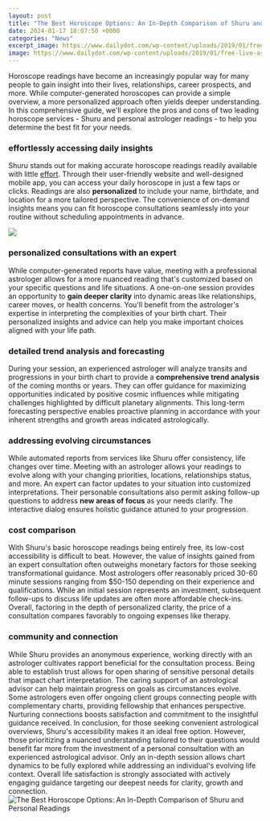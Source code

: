 ```yaml
---
layout: post
title: "The Best Horoscope Options: An In-Depth Comparison of Shuru and Personal Readings"
date: 2024-01-17 18:07:50 +0000
categories: "News"
excerpt_image: https://www.dailydot.com/wp-content/uploads/2019/01/free-live-astrology-reading-astrology.com_.png
image: https://www.dailydot.com/wp-content/uploads/2019/01/free-live-astrology-reading-astrology.com_.png
---
```


Horoscope readings have become an increasingly popular way for many people to gain insight into their lives, relationships, career prospects, and more. While computer-generated horoscopes can provide a simple overview, a more personalized approach often yields deeper understanding. In this comprehensive guide, we'll explore the pros and cons of two leading horoscope services - Shuru and personal astrologer readings - to help you determine the best fit for your needs.
### effortlessly accessing daily insights 
Shuru stands out for making accurate horoscope readings readily available with little [effort](https://store.fi.io.vn/th-of-july-cute-american-flag-funny-poodle-dog-fireworks). Through their user-friendly website and well-designed mobile app, you can access your daily horoscope in just a few taps or clicks. Readings are also **personalized** to include your name, birthdate, and location for a more tailored perspective. The convenience of on-demand insights means you can fit horoscope consultations seamlessly into your routine without scheduling appointments in advance. 

![](https://cf.ltkcdn.net/horoscopes/images/std/217767-800x526r1-zodiac-wheel.jpg)
### personalized consultations with an expert
While computer-generated reports have value, meeting with a professional astrologer allows for a more nuanced reading that's customized based on your specific questions and life situations. A one-on-one session provides an opportunity to **gain deeper clarity** into dynamic areas like relationships, career moves, or health concerns. You'll benefit from the astrologer's expertise in interpreting the complexities of your birth chart. Their personalized insights and advice can help you make important choices aligned with your life path.
### detailed trend analysis and forecasting  
During your session, an experienced astrologer will analyze transits and progressions in your birth chart to provide a **comprehensive trend analysis** of the coming months or years. They can offer guidance for maximizing opportunities indicated by positive cosmic influences while mitigating challenges highlighted by difficult planetary alignments. This long-term forecasting perspective enables proactive planning in accordance with your inherent strengths and growth areas indicated astrologically.
### addressing evolving circumstances
While automated reports from services like Shuru offer consistency, life changes over time. Meeting with an astrologer allows your readings to evolve along with your changing priorities, locations, relationships status, and more. An expert can factor updates to your situation into customized interpretations. Their personable consultations also permit asking follow-up questions to address **new areas of focus** as your needs clarify. The interactive dialog ensures holistic guidance attuned to your progression.
### cost comparison   
With Shuru's basic horoscope readings being entirely free, its low-cost accessibility is difficult to beat. However, the value of insights gained from an expert consultation often outweighs monetary factors for those seeking transformational guidance. Most astrologers offer reasonably priced 30-60 minute sessions ranging from $50-150 depending on their experience and qualifications. While an initial session represents an investment, subsequent follow-ups to discuss life updates are often more affordable check-ins. Overall, factoring in the depth of personalized clarity, the price of a consultation compares favorably to ongoing expenses like therapy.
### community and connection  
While Shuru provides an anonymous experience, working directly with an astrologer cultivates rapport beneficial for the consultation process. Being able to establish trust allows for open sharing of sensitive personal details that impact chart interpretation. The caring support of an astrological advisor can help maintain progress on goals as circumstances evolve. Some astrologers even offer ongoing client groups connecting people with complementary charts, providing fellowship that enhances perspective. Nurturing connections boosts satisfaction and commitment to the insightful guidance received.
In conclusion, for those seeking convenient astrological overviews, Shuru's accessibility makes it an ideal free option. However, those prioritizing a nuanced understanding tailored to their questions would benefit far more from the investment of a personal consultation with an experienced astrological advisor. Only an in-depth session allows chart dynamics to be fully explored while addressing an individual's evolving life context. Overall life satisfaction is strongly associated with actively engaging guidance targeting our deepest needs for clarity, growth and connection.
![The Best Horoscope Options: An In-Depth Comparison of Shuru and Personal Readings](https://www.dailydot.com/wp-content/uploads/2019/01/free-live-astrology-reading-astrology.com_.png)